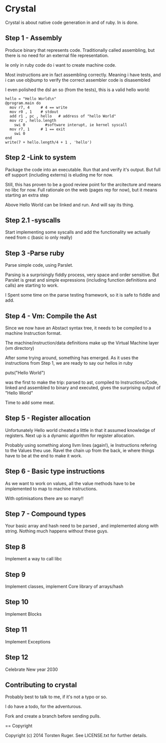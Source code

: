 Crystal
=======

Crystal is about native code generation in and of ruby. In is done.

Step 1 - Assembly
-----------------

Produce binary that represents code. 
Traditionally called assembling, but there is no need for an external file representation. 

Ie only in ruby code do i want to create machine code.

Most instructions are in fact assembling correctly. Meaning i have tests, and i can use objbump to verify the correct assembler code is disasembled

I even polished the dsl an so (from the tests), this is a valid hello world:

    hello = "Hello World\n"
    @program.main do 
      mov r7, 4     # 4 == write
      mov r0 , 1    # stdout
      add r1 , pc , hello   # address of "hello World"
      mov r2 , hello.length
    	swi 0         #software interupt, ie kernel syscall
      mov r7, 1     # 1 == exit
    	swi 0
    end
    write(7 + hello.length/4 + 1 , 'hello') 

Step 2 -Link to system
----------------------

Package the code into an executable. Run that and verify it's output. But full elf support (including externs) is eluding me for now.

Still, this has proven to be a good review point for the arcitecture and means no libc for now.
Full rationale on the web (pages rep for now), but it means starting an extra step

Above Hello World can be linked and run. And will say its thing.

Step 2.1 -syscalls
------------------

Start implementing some syscalls and add the functionality we actually need from c (basic io only really)

Step 3 -Parse ruby
------------------

Parse simple code, using Parslet. 

Parsing is a surprisingly fiddly process, very space and order sensitive. But Parslet is great and simple
expressions (including function definitions and calls) are starting to work.

I Spent some time on the parse testing framework, so it is safe to fiddle and add.

Step 4 - Vm: Compile the Ast
---------------------------

Since we now have an Abstact syntax tree, it needs to be compiled to a machine Instruction format.

The machine/instruction/data definitions make up the Virtual Machine layer (vm directory)

After some trying around, something has emerged. As it uses the instructions from Step 1, we are ready to say
our hellos in ruby

puts("Hello World")

was the first to make the trip: parsed to ast, compiled to Instructions/Code, linked and assembled to binary
and executed, gives the surprising output of "Hello World"

Time to add some meat.

Step 5 - Register allocation
----------------------------

Unfortunately Hello world cheated a little in that it assumed knowledge of registers. Next up is a dynamic
algorithm for register allocation.

Probably using something along llvm lines (again!), ie Instructions refering to the Values theu use.
Ravel the chain up from the back, ie where things have to be at the end to make it work.

Step 6 - Basic type instructions
--------------------------------

As we want to work on values, all the value methods have to be implemented to map to machine instructions.

With optimisations there are so many!! 

Step 7 - Compound types
-----------------------

Your basic array and hash need to be parsed , and implemented along with string. Nothing much happens without
these guys. 

Step 8
-------

Implement a way to call libc

Step 9
------

Implement classes,  implement Core library of arrays/hash

Step 10
------

Implement Blocks

Step 11
------

Implement Exceptions

Step 12
-------


Celebrate New year 2030



Contributing to crystal
-----------------------
 
Probably best to talk to me, if it's not a typo or so.

I do have a todo, for the adventurous.

Fork and create a branch before sending pulls.

== Copyright

Copyright (c) 2014 Torsten Ruger. See LICENSE.txt for
further details.

